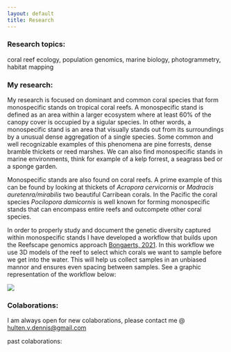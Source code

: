 ```yaml
---
layout: default
title: Research
---
```

### Research topics:
coral reef ecology, population genomics, marine biology, photogrammetry, habitat mapping

### My research:
My research is focused on dominant and common coral species that form monospecific stands on tropical coral reefs. A monospecific stand is defined as an area within a larger ecosystem where at least 60% of the canopy cover is occupied by a sigular species. In other words, a monospecific stand is an area that visually stands out from its surroundings by a unusual dense aggregation of a single species. Some common and well recognizable examples of this phenomena are pine forrests, dense bramble thickets or reed marshes. We can also find monospecific stands in marine environments, think for example of a kelp forrest, a seagrass bed or a sponge garden. 

Monospecific stands are also found on coral reefs. A prime example of this can be found by looking at thickets of _Acropora cervicornis_ or _Madracis auretenra/mirabilis_ two beautiful Carribean corals. In the Pacific the coral species _Pocilopora damicornis_ is well known for forming monospecific stands that can encompass entire reefs and outcompete other coral species. 

In order to properly study and document the genetic diversity captured within monospecific stands I have developed a workflow that builds upon the Reefscape genomics approach [Bongaerts, 2021](https://www.frontiersin.org/articles/10.3389/fmars.2021.638979/full). In this workflow we use 3D models of the reef to select which corals we want to sample before we get into the water. This will help us collect samples in an unbiased mannor and ensures even spacing between samples. See a graphic representation of the workflow below:

<img src="/assets/Workflow_animation_small.gif">

### Colaborations:
I am always open for new colaborations, please contact me @ hulten.v.dennis@gmail.com

past colaborations:

